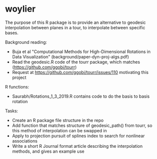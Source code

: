 # woylier

The purpose of this R package is to provide an alternative to geodesic interpolation between planes in a tour, to interpolate between specific bases. 

Background reading:

- Buja et al "Computational Methods
for High-Dimensional Rotations in Data Visualization" (background/paper-dyn-proj-algs.pdf) 
- Read the geodesic.R code of the tourr package, which matches (https://github.com/ggobi/tourr)
- Request at https://github.com/ggobi/tourr/issues/110 motivating this project

R functions: 

- Saurabh/Rotations_1_3_2019.R contains code to do the basis to basis rotation

Tasks:

- Create an R package file structure in the repo
- Add function that matches structure of geodesic_path() from tourr, so this method of interpolation can be swapped in
- Apply to projection pursuit of splines index to search for nonlinear associations
- Write a short R Journal format article describing the interpolation methods, and gives an example use
